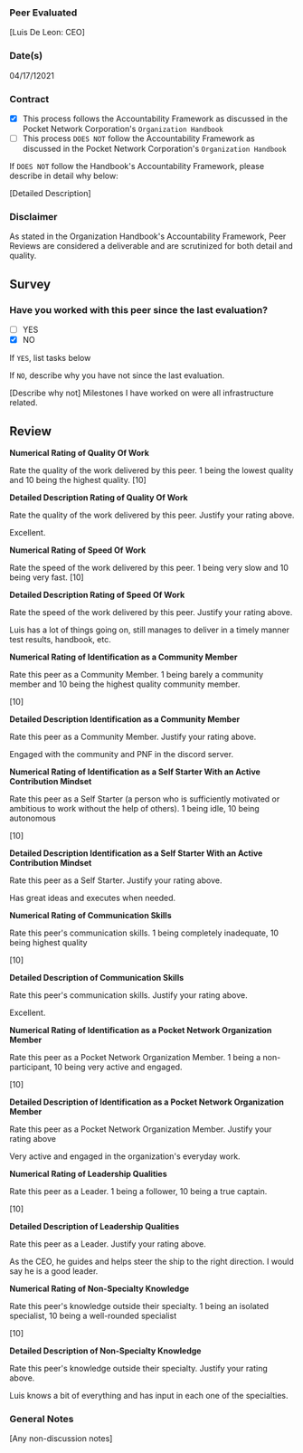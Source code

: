 ### Peer Evaluated
[Luis De Leon: CEO]
### Date(s)
04/17/12021
### Contract
- [X] This process follows the Accountability Framework as discussed in the Pocket Network Corporation's `Organization Handbook`
- [ ] This process `DOES NOT` follow the Accountability Framework as discussed in the Pocket Network Corporation's `Organization Handbook`

If `DOES NOT` follow the Handbook's Accountability Framework, please describe in detail why below:

[Detailed Description]
### Disclaimer
As stated in the Organization Handbook's Accountability Framework, Peer Reviews are considered a deliverable and are scrutinized for both detail and quality.
## Survey
### Have you worked with this peer since the last evaluation?
- [ ] YES
- [X] NO

If `YES`, list tasks below


If `NO`, describe why you have not since the last evaluation.

[Describe why not]
Milestones I have worked on were all infrastructure related.

## Review
**Numerical Rating of Quality Of Work** 

Rate the quality of the work delivered by this peer. 1 being the lowest quality and 10 being the highest quality.
[10]

**Detailed Description Rating of Quality Of Work** 

Rate the quality of the work delivered by this peer. Justify your rating above.

Excellent.

**Numerical Rating of Speed Of Work** 

Rate the speed of the work delivered by this peer. 1 being very slow and 10 being very fast.
[10]

**Detailed Description Rating of Speed Of Work** 

Rate the speed of the work delivered by this peer. Justify your rating above.

Luis has a lot of things going on, still manages to deliver in a timely manner test results, handbook, etc. 

**Numerical Rating of Identification as a Community Member** 

Rate this peer as a Community Member. 1 being barely a community member and 10 being the highest quality community member.

[10]

**Detailed Description Identification as a Community Member** 

Rate this peer as a Community Member. Justify your rating above.

Engaged with the community and PNF in the discord server.

**Numerical Rating of Identification as a Self Starter With an Active Contribution Mindset** 

Rate this peer as a Self Starter (a person who is sufficiently motivated or ambitious to work without the help of others).
1 being idle, 10 being autonomous

[10]

**Detailed Description Identification as a Self Starter With an Active Contribution Mindset** 

Rate this peer as a Self Starter. Justify your rating above.

Has great ideas and executes when needed.

**Numerical Rating of Communication Skills** 

Rate this peer's communication skills. 1 being completely inadequate, 10 being highest quality

[10]

**Detailed Description of Communication Skills** 

Rate this peer's communication skills. Justify your rating above.

Excellent.

**Numerical Rating of Identification as a Pocket Network Organization Member** 

Rate this peer as a Pocket Network Organization Member. 1 being a non-participant, 10 being very active and engaged.

[10]

**Detailed Description of Identification as a Pocket Network Organization Member** 

Rate this peer as a Pocket Network Organization Member. Justify your rating above

Very active and engaged in the organization's everyday work.

**Numerical Rating of Leadership Qualities** 

Rate this peer as a Leader. 1 being a follower, 10 being a true captain.

[10]

**Detailed Description of Leadership Qualities** 

Rate this peer as a Leader. Justify your rating above.

As the CEO, he guides and helps steer the ship to the right direction. I would say he is a good leader.

**Numerical Rating of Non-Specialty Knowledge** 

Rate this peer's knowledge outside their specialty. 1 being an isolated specialist, 10 being a well-rounded specialist

[10]

**Detailed Description of Non-Specialty Knowledge** 

Rate this peer's knowledge outside their specialty. Justify your rating above.

Luis knows a bit of everything and has input in each one of the specialties.



### General Notes
[Any non-discussion notes]